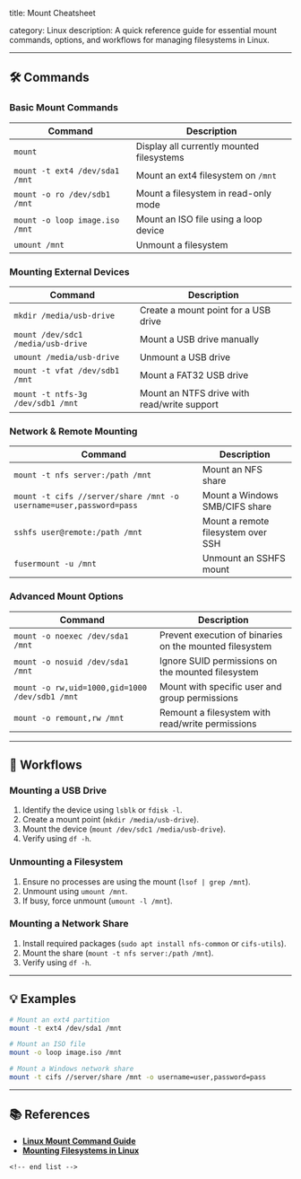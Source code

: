 title: Mount Cheatsheet

category: Linux
description: A quick reference guide for essential mount commands, options, and workflows for managing filesystems in Linux.

---

## 🛠️ Commands

### **Basic Mount Commands**

| Command                          | Description                               |
| -------------------------------- | ----------------------------------------- |
| `mount`                        | Display all currently mounted filesystems |
| `mount -t ext4 /dev/sda1 /mnt` | Mount an ext4 filesystem on `/mnt`      |
| `mount -o ro /dev/sdb1 /mnt`   | Mount a filesystem in read-only mode      |
| `mount -o loop image.iso /mnt` | Mount an ISO file using a loop device     |
| `umount /mnt`                  | Unmount a filesystem                      |

### **Mounting External Devices**

| Command                              | Description                                 |
| ------------------------------------ | ------------------------------------------- |
| `mkdir /media/usb-drive`           | Create a mount point for a USB drive        |
| `mount /dev/sdc1 /media/usb-drive` | Mount a USB drive manually                  |
| `umount /media/usb-drive`          | Unmount a USB drive                         |
| `mount -t vfat /dev/sdb1 /mnt`     | Mount a FAT32 USB drive                     |
| `mount -t ntfs-3g /dev/sdb1 /mnt`  | Mount an NTFS drive with read/write support |

### **Network & Remote Mounting**

| Command                                                              | Description                        |
| -------------------------------------------------------------------- | ---------------------------------- |
| `mount -t nfs server:/path /mnt`                                   | Mount an NFS share                 |
| `mount -t cifs //server/share /mnt -o username=user,password=pass` | Mount a Windows SMB/CIFS share     |
| `sshfs user@remote:/path /mnt`                                     | Mount a remote filesystem over SSH |
| `fusermount -u /mnt`                                               | Unmount an SSHFS mount             |

### **Advanced Mount Options**

| Command                                          | Description                                             |
| ------------------------------------------------ | ------------------------------------------------------- |
| `mount -o noexec /dev/sda1 /mnt`               | Prevent execution of binaries on the mounted filesystem |
| `mount -o nosuid /dev/sda1 /mnt`               | Ignore SUID permissions on the mounted filesystem       |
| `mount -o rw,uid=1000,gid=1000 /dev/sdb1 /mnt` | Mount with specific user and group permissions          |
| `mount -o remount,rw /mnt`                     | Remount a filesystem with read/write permissions        |

---

## 🔄 Workflows

### **Mounting a USB Drive**

1. Identify the device using `lsblk` or `fdisk -l`.
2. Create a mount point (`mkdir /media/usb-drive`).
3. Mount the device (`mount /dev/sdc1 /media/usb-drive`).
4. Verify using `df -h`.

### **Unmounting a Filesystem**

1. Ensure no processes are using the mount (`lsof | grep /mnt`).
2. Unmount using `umount /mnt`.
3. If busy, force unmount (`umount -l /mnt`).

### **Mounting a Network Share**

1. Install required packages (`sudo apt install nfs-common` or `cifs-utils`).
2. Mount the share (`mount -t nfs server:/path /mnt`).
3. Verify using `df -h`.

---

## 💡 Examples

```sh
# Mount an ext4 partition
mount -t ext4 /dev/sda1 /mnt

# Mount an ISO file
mount -o loop image.iso /mnt

# Mount a Windows network share
mount -t cifs //server/share /mnt -o username=user,password=pass
```

---

## 📚 References

- **[Linux Mount Command Guide](https://linuxconfig.org/mount-command-in-linux-with-examples)**
- **[Mounting Filesystems in Linux](https://phoenixnap.com/kb/linux-mount-command)**

```
<!-- end list -->
```
